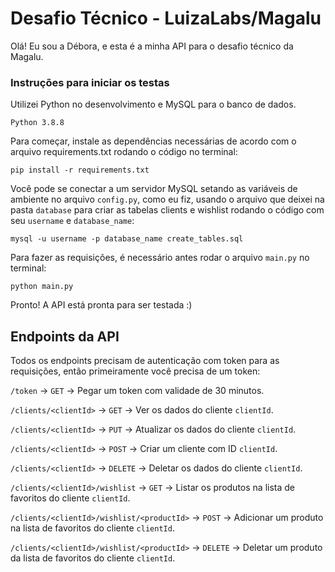 # Desafio Técnico - LuizaLabs/Magalu

Olá! Eu sou a Débora, e esta é a minha API para o desafio técnico da Magalu.

### Instruções para iniciar os testas

Utilizei Python no desenvolvimento e MySQL para o banco de dados.

`Python 3.8.8`

Para começar, instale as dependências necessárias de acordo com o arquivo requirements.txt rodando o código no terminal:

```
pip install -r requirements.txt
```

Você pode se conectar a um servidor MySQL setando as variáveis de ambiente no arquivo `config.py`, como eu fiz, usando o arquivo que deixei na pasta `database` para criar as tabelas clients e wishlist rodando o código com seu `username` e `database_name`:

```
mysql -u username -p database_name create_tables.sql
```

Para fazer as requisições, é necessário antes rodar o arquivo `main.py` no terminal:

```
python main.py
```

Pronto! A API está pronta para ser testada :)

## Endpoints da API

Todos os endpoints precisam de autenticação com token para as requisições, então primeiramente você precisa de um token:

`/token` -> `GET` -> Pegar um token com validade de 30 minutos.

`/clients/<clientId>` -> `GET` -> Ver os dados do cliente `clientId`.

`/clients/<clientId>` -> `PUT` -> Atualizar os dados do cliente `clientId`.

`/clients/<clientId>` -> `POST` -> Criar um cliente com ID `clientId`.

`/clients/<clientId>` -> `DELETE` -> Deletar os dados do cliente `clientId`.

`/clients/<clientId>/wishlist` -> `GET` -> Listar os produtos na lista de favoritos do cliente `clientId`.

`/clients/<clientId>/wishlist/<productId>` -> `POST` -> Adicionar um produto na lista de favoritos do cliente `clientId`.

`/clients/<clientId>/wishlist/<productId>` -> `DELETE` -> Deletar um produto da lista de favoritos do cliente `clientId`.